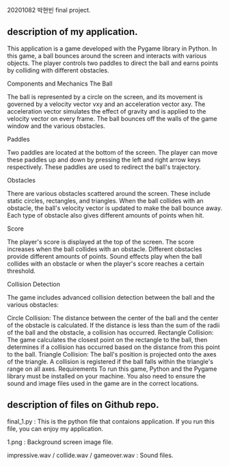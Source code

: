 20201082 박현빈 final project.

## description of my application.

This application is a game developed with the Pygame library in Python. In this game, a ball bounces around the screen and interacts with various objects. The player controls two paddles to direct the ball and earns points by colliding with different obstacles.

Components and Mechanics
The Ball

The ball is represented by a circle on the screen, and its movement is governed by a velocity vector vxy and an acceleration vector axy. The acceleration vector simulates the effect of gravity and is applied to the velocity vector on every frame. The ball bounces off the walls of the game window and the various obstacles.

Paddles

Two paddles are located at the bottom of the screen. The player can move these paddles up and down by pressing the left and right arrow keys respectively. These paddles are used to redirect the ball's trajectory.

Obstacles

There are various obstacles scattered around the screen. These include static circles, rectangles, and triangles. When the ball collides with an obstacle, the ball's velocity vector is updated to make the ball bounce away. Each type of obstacle also gives different amounts of points when hit.

Score

The player's score is displayed at the top of the screen. The score increases when the ball collides with an obstacle. Different obstacles provide different amounts of points. Sound effects play when the ball collides with an obstacle or when the player's score reaches a certain threshold.

Collision Detection

The game includes advanced collision detection between the ball and the various obstacles:

Circle Collision: The distance between the center of the ball and the center of the obstacle is calculated. If the distance is less than the sum of the radii of the ball and the obstacle, a collision has occurred.
Rectangle Collision: The game calculates the closest point on the rectangle to the ball, then determines if a collision has occurred based on the distance from this point to the ball.
Triangle Collision: The ball's position is projected onto the axes of the triangle. A collision is registered if the ball falls within the triangle's range on all axes.
Requirements
To run this game, Python and the Pygame library must be installed on your machine. You also need to ensure the sound and image files used in the game are in the correct locations.

## description of files on Github repo.

final_1.py : This is the python file that contaions application. If you run this file, you can enjoy my application.

1.png : Background screen image file.

impressive.wav / collide.wav / gameover.wav : Sound files.
